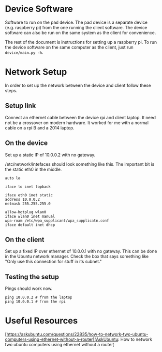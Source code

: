 # Device Software

Software to run on the pad device.
The pad device is a separate device (e.g. raspberry pi) from the one running the client software.
The device software can also be run on the same system as the client for convenience.

The rest of the document is instructions for setting up a raspberry pi.
To run the device software on the same computer as the client, just run `device/main.py -h`.

# Network Setup
In order to set up the network between the device and client follow these steps.

## Setup link
Connect an ethernet cable between the device rpi and client laptop.
It need not be a crossover on modern hardware. It worked for me with a normal cable on a rpi B and a 2014 laptop.

## On the device
Set up a static IP of 10.0.0.2 with no gateway.

/etc/network/intefaces should look something like this.
The important bit is the static eth0 in the middle.
```
auto lo

iface lo inet lopback

iface eth0 inet static
address 10.0.0.2
netmask 255.255.255.0

allow-hotplug wlan0
iface wlan0 inet manual
wpa-roam /etc/wpa_supplicant/wpa_supplicatn.conf
iface default inet dhcp
```

## On the client
Set up a fixed IP over ethernet of 10.0.0.1 with no gateway.
This can be done in the Ubuntu network manager.
Check the box that says something like "Only use this connection for stuff in its subnet."

## Testing the setup
Pings should work now.
```
ping 10.0.0.2 # from the laptop
ping 10.0.0.1 # from the rpi
```

# Useful Resources
[https://askubuntu.com/questions/22835/how-to-network-two-ubuntu-computers-using-ethernet-without-a-router](AskUbuntu: How to network two ubuntu computers using ethernet without a router)
